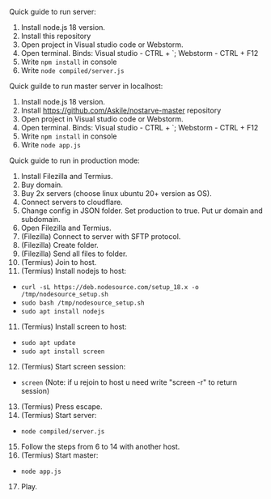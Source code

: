Quick guide to run server:
1. Install node.js 18 version.
2. Install this repository
3. Open project in Visual studio code or Webstorm.
4. Open terminal. Binds: Visual studio - CTRL + `; Webstorm - CTRL + F12
5. Write ```npm install``` in console
6. Write ```node compiled/server.js```

Quick guilde to run master server in localhost:
1. Install node.js 18 version.
2. Install https://github.com/Askile/nostarve-master repository
3. Open project in Visual studio code or Webstorm.
4. Open terminal. Binds: Visual studio - CTRL + `; Webstorm - CTRL + F12
5. Write ```npm install``` in console
6. Write ```node app.js```

Quick guide to run in production mode:
1. Install Filezilla and Termius.
3. Buy domain.
4. Buy 2x servers (choose linux ubuntu 20+ version as OS).
5. Connect servers to cloudflare.
6. Change config in JSON folder. Set production to true. Put ur domain and subdomain.
5. Open Filezilla and Termius.
6. (Filezilla) Connect to server with SFTP protocol.
7. (Filezilla) Create folder.
8. (Filezilla) Send all files to folder.
9. (Termius) Join to host.
10. (Termius) Install nodejs to host:
- ```curl -sL https://deb.nodesource.com/setup_18.x -o /tmp/nodesource_setup.sh``` 
 - ```sudo bash /tmp/nodesource_setup.sh```
 - ```sudo apt install nodejs```
11. (Termius) Install screen to host:
 - ```sudo apt update```
 - ```sudo apt install screen```
12. (Termius) Start screen session:
 - ```screen``` (Note: if u rejoin to host u need write "screen -r" to return session)
13. (Termius) Press escape.
14. (Termius) Start server:
 - ```node compiled/server.js```
15.  Follow the steps from 6 to 14 with another host.
16.  (Termius) Start master:
 - ```node app.js```
17. Play.